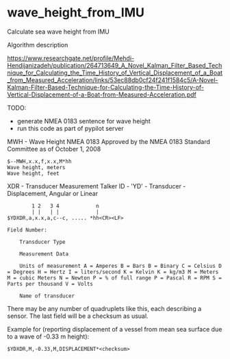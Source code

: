 # wave_height_from_IMU
Calculate sea wave height from IMU

Algorithm description

https://www.researchgate.net/profile/Mehdi-Hendijanizadeh/publication/264713649_A_Novel_Kalman_Filter_Based_Technique_for_Calculating_the_Time_History_of_Vertical_Displacement_of_a_Boat_from_Measured_Acceleration/links/53ec88db0cf24f241f1584c5/A-Novel-Kalman-Filter-Based-Technique-for-Calculating-the-Time-History-of-Vertical-Displacement-of-a-Boat-from-Measured-Acceleration.pdf

TODO: 
- generate NMEA 0183 sentence for wave height
- run this code as part of pypilot server




MWH - Wave Height
NMEA 0183
Approved by the NMEA 0183 Standard Committee
as of
October 1, 2008
    
    $--MWH,x.x,f,x.x,M*hh
    Wave height, meters
    Wave height, feet
    
    
    
XDR - Transducer Measurement 
Talker ID - 'YD' - Transducer - Displacement, Angular or Linear
    
            1 2   3 4            n
            | |   | |            |
    $YDXDR,a,x.x,a,c--c, ..... *hh<CR><LF>
    
    Field Number:
    
        Transducer Type
    
        Measurement Data
    
        Units of measurement A = Amperes B = Bars B = Binary C = Celsius D = Degrees H = Hertz I = liters/second K = Kelvin K = kg/m3 M = Meters M = cubic Meters N = Newton P = % of full range P = Pascal R = RPM S = Parts per thousand V = Volts
    
        Name of transducer
    
There may be any number of quadruplets like this, each describing a sensor. The last field will be a checksum as usual.
    
Example for (reporting displacement of a vessel from mean sea surface due to a wave of -0.33 m height):

    $YDXDR,M,-0.33,M,DISPLACEMENT*<checksum>